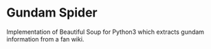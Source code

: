 # Gundam Spider
Implementation of Beautiful Soup for Python3 which extracts gundam information from a fan wiki.


